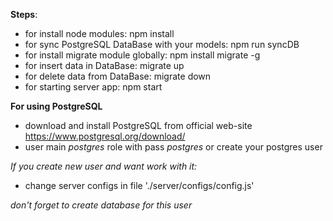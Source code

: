 **Steps**:
* for install node modules: npm install
* for sync PostgreSQL DataBase with your models: npm run syncDB
* for install migrate module globally: npm install migrate -g
* for insert data in DataBase: migrate up
* for delete data from DataBase: migrate down
* for starting server app: npm start


**For using PostgreSQL**
* download and install PostgreSQL from official web-site https://www.postgresql.org/download/
* user main *postgres* role with pass *postgres* or create your postgres user

*If you create new user and want work with it:*
* change server configs in file './server/configs/config.js'

*don't forget to create database for this user*

